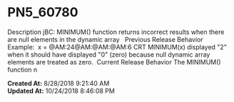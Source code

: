 # PN5_60780

Description jBC: MINIMUM() function returns incorrect results when there are null elements in the dynamic array   Previous Release Behavior Example:  x = @AM:24@AM:@AM:@AM:6 CRT MINIMUM(x) displayed "2" when it should have displayed "0" (zero) because null dynamic array elements are treated as zero.  Current Release Behavior The MINIMUM() function n  

**Created At:** 8/28/2018 9:21:40 AM  
**Updated At:** 10/24/2018 8:46:08 PM  

